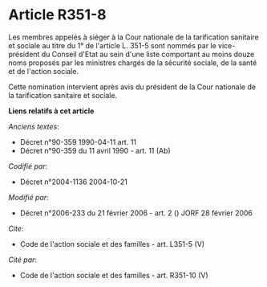 # Article R351-8

Les membres appelés à siéger à la Cour nationale de la tarification sanitaire et sociale au titre du 1° de l'article L. 351-5
sont nommés par le vice-président du Conseil d'Etat au sein d'une liste comportant au moins douze noms proposés par les
ministres chargés de la sécurité sociale, de la santé et de l'action sociale. 

Cette nomination intervient après avis du président de la Cour nationale de la tarification sanitaire et sociale.

**Liens relatifs à cet article**

_Anciens textes_:

  - Décret n°90-359 1990-04-11 art. 11
  - Décret n°90-359 du 11 avril 1990 - art. 11 (Ab)

_Codifié par_:

  - Décret n°2004-1136 2004-10-21

_Modifié par_:

  - Décret n°2006-233 du 21 février 2006 - art. 2 () JORF 28 février 2006

_Cite_:

  - Code de l'action sociale et des familles - art. L351-5 (V)

_Cité par_:

  - Code de l'action sociale et des familles - art. R351-10 (V)
